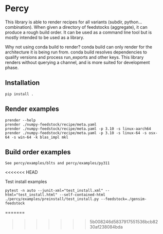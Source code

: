 # Percy

  This library is able to render recipes for all variants (subdir, python... combination). 
  When given a directory of feedstocks (aggregate), it can produce a rough build order.
  It can be used as a command line tool but is mostly intended to be used as a library.
  
  Why not using conda build to render? 
  conda build can only render for the architecture it is being run from. 
  conda build resolves dependencies to qualify versions and process run_exports and other keys.
  This library renders without querying a channel, and is more suited for development phase.


  ## Installation
  
    pip install .
    
  ## Render examples
  
    prender --help
    prender ./numpy-feedstock/recipe/meta.yaml
    prender ./numpy-feedstock/recipe/meta.yaml -p 3.10 -s linux-aarch64
    prender ./numpy-feedstock/recipe/meta.yaml -p 3.10 -s linux-64 -s osx-64 -s win-64 -k blas_impl mkl

  ## Build order examples

    See percy/examples/blts and percy/examples/py311
<<<<<<< HEAD

  Test install examples

    pytest -n auto --junit-xml="test_install.xml" --html="test_install.html" --self-contained-html ./percy/examples/preinstall/test_install.py --feedstock=./gensim-feedstock
=======
>>>>>>> 5b008246d5837917551536bcb8230af238084bda
